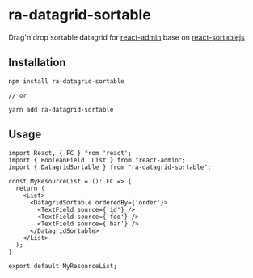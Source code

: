 # ra-datagrid-sortable

Drag'n'drop sortable datagrid for [react-admin](https://github.com/marmelab/react-admin) base on  [react-sortablejs](https://github.com/SortableJS/react-sortablejs)

## Installation

```shell
npm install ra-datagrid-sortable

// or

yarn add ra-datagrid-sortable
```

## Usage

```tsx
import React, { FC } from 'react';
import { BooleanField, List } from "react-admin";
import { DatagridSortable } from "ra-datagrid-sortable";

const MyResourceList = (): FC => {
  return (
    <List>
      <DatagridSortable orderedBy={'order'}>
        <TextField source={'id'} />
        <TextField source={'foo'} />
        <TextField source={'bar'} />
      </DatagridSortable>
    </List>
  );
}

export default MyResourceList;

```
